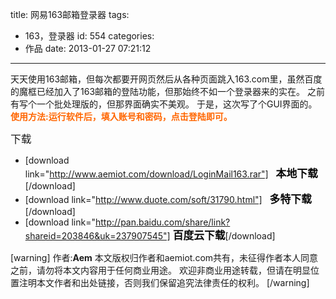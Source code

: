 title: 网易163邮箱登录器
tags:
  - 163，登录器
id: 554
categories:
  - 作品
date: 2013-01-27 07:21:12
---

天天使用163邮箱，但每次都要开网页然后从各种页面跳入163.com里，虽然百度的魔框已经加入了163邮箱的登陆功能，但那始终不如一个登录器来的实在。
之前有写个一个批处理版的，但那界面确实不美观。
于是，这次写了个GUI界面的。
<span style="color: #ff6600;">**使用方法:运行软件后，填入账号和密码，点击登陆即可。**</span>

<big>下载</big>

*   [download link="http://www.aemiot.com/download/LoginMail163.rar"]<span style="color: #050505;"><big>**&nbsp;&nbsp;&nbsp;本地下载**</big></span>[/download]
*   [download link="http://www.duote.com/soft/31790.html"]<span style="color: #050505;"><big>**&nbsp;&nbsp;&nbsp;多特下载**</big></span>[/download]
*   [download link="http://pan.baidu.com/share/link?shareid=203846&uk=237907545"]<span style="color: #050505;"><big>**&nbsp;百度云下载**</big></span>[/download]

[warning]
作者:**Aem**
本文版权归作者和aemiot.com共有，未征得作者本人同意之前，请勿将本文内容用于任何商业用途。 欢迎非商业用途转载，但请在明显位置注明本文作者和出处链接，否则我们保留追究法律责任的权利。
[/warning]